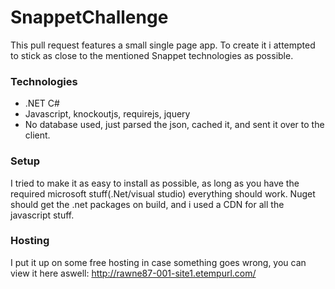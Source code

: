 # SnappetChallenge
This pull request features a small single page app. To create it i attempted to stick as close to the mentioned Snappet technologies as possible. 

### Technologies
- .NET C#
- Javascript, knockoutjs, requirejs, jquery
- No database used, just parsed the json, cached it, and sent it over to the client.

### Setup
I tried to make it as easy to install as possible, as long as you have the required microsoft stuff(.Net/visual studio) everything should work. Nuget should get the .net packages on build, and i used a CDN for all the javascript stuff.

### Hosting
I put it up on some free hosting in case something goes wrong, you can view it here aswell: http://rawne87-001-site1.etempurl.com/